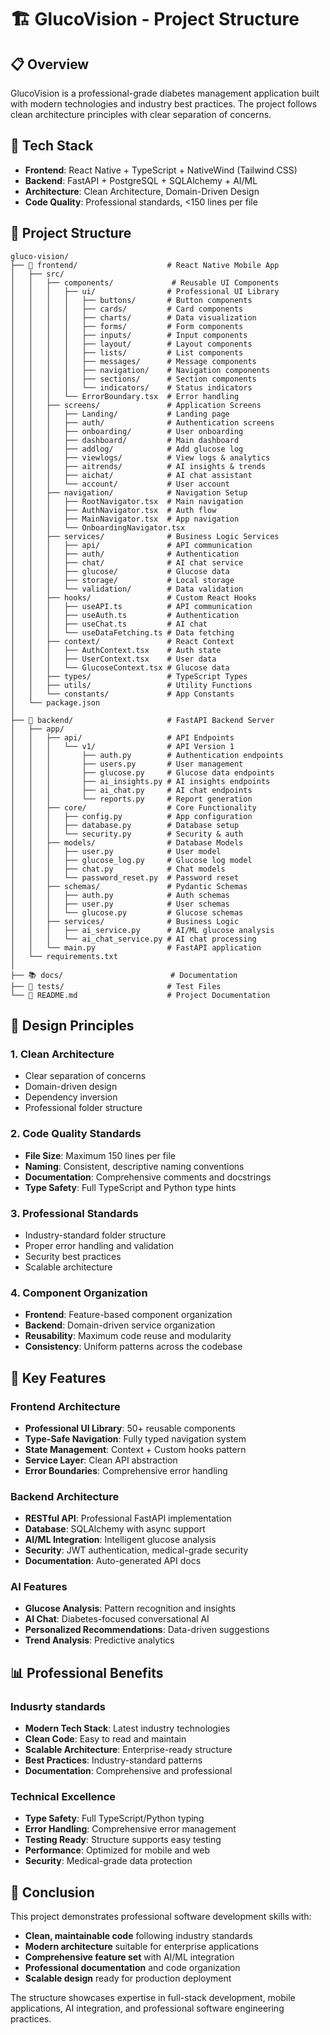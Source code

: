 # 🏗️ GlucoVision - Project Structure

## 📋 Overview

GlucoVision is a professional-grade diabetes management application built with modern technologies and industry best practices. The project follows clean architecture principles with clear separation of concerns.

## 🎯 Tech Stack

- **Frontend**: React Native + TypeScript + NativeWind (Tailwind CSS)
- **Backend**: FastAPI + PostgreSQL + SQLAlchemy + AI/ML
- **Architecture**: Clean Architecture, Domain-Driven Design
- **Code Quality**: Professional standards, <150 lines per file

## 📁 Project Structure

```
gluco-vision/
├── 📱 frontend/                    # React Native Mobile App
│   ├── src/
│   │   ├── components/             # Reusable UI Components
│   │   │   ├── ui/                # Professional UI Library
│   │   │   │   ├── buttons/       # Button components
│   │   │   │   ├── cards/         # Card components
│   │   │   │   ├── charts/        # Data visualization
│   │   │   │   ├── forms/         # Form components
│   │   │   │   ├── inputs/        # Input components
│   │   │   │   ├── layout/        # Layout components
│   │   │   │   ├── lists/         # List components
│   │   │   │   ├── messages/      # Message components
│   │   │   │   ├── navigation/    # Navigation components
│   │   │   │   ├── sections/      # Section components
│   │   │   │   └── indicators/    # Status indicators
│   │   │   └── ErrorBoundary.tsx  # Error handling
│   │   ├── screens/               # Application Screens
│   │   │   ├── Landing/           # Landing page
│   │   │   ├── auth/              # Authentication screens
│   │   │   ├── onboarding/        # User onboarding
│   │   │   ├── dashboard/         # Main dashboard
│   │   │   ├── addlog/            # Add glucose log
│   │   │   ├── viewlogs/          # View logs & analytics
│   │   │   ├── aitrends/          # AI insights & trends
│   │   │   ├── aichat/            # AI chat assistant
│   │   │   └── account/           # User account
│   │   ├── navigation/            # Navigation Setup
│   │   │   ├── RootNavigator.tsx  # Main navigation
│   │   │   ├── AuthNavigator.tsx  # Auth flow
│   │   │   ├── MainNavigator.tsx  # App navigation
│   │   │   └── OnboardingNavigator.tsx
│   │   ├── services/              # Business Logic Services
│   │   │   ├── api/               # API communication
│   │   │   ├── auth/              # Authentication
│   │   │   ├── chat/              # AI chat service
│   │   │   ├── glucose/           # Glucose data
│   │   │   ├── storage/           # Local storage
│   │   │   └── validation/        # Data validation
│   │   ├── hooks/                 # Custom React Hooks
│   │   │   ├── useAPI.ts          # API communication
│   │   │   ├── useAuth.ts         # Authentication
│   │   │   ├── useChat.ts         # AI chat
│   │   │   └── useDataFetching.ts # Data fetching
│   │   ├── context/               # React Context
│   │   │   ├── AuthContext.tsx    # Auth state
│   │   │   ├── UserContext.tsx    # User data
│   │   │   └── GlucoseContext.tsx # Glucose data
│   │   ├── types/                 # TypeScript Types
│   │   ├── utils/                 # Utility Functions
│   │   └── constants/             # App Constants
│   └── package.json
│
├── 🔧 backend/                     # FastAPI Backend Server
│   ├── app/
│   │   ├── api/                   # API Endpoints
│   │   │   └── v1/                # API Version 1
│   │   │       ├── auth.py        # Authentication endpoints
│   │   │       ├── users.py       # User management
│   │   │       ├── glucose.py     # Glucose data endpoints
│   │   │       ├── ai_insights.py # AI insights endpoints
│   │   │       ├── ai_chat.py     # AI chat endpoints
│   │   │       └── reports.py     # Report generation
│   │   ├── core/                  # Core Functionality
│   │   │   ├── config.py          # App configuration
│   │   │   ├── database.py        # Database setup
│   │   │   └── security.py        # Security & auth
│   │   ├── models/                # Database Models
│   │   │   ├── user.py            # User model
│   │   │   ├── glucose_log.py     # Glucose log model
│   │   │   ├── chat.py            # Chat models
│   │   │   └── password_reset.py  # Password reset
│   │   ├── schemas/               # Pydantic Schemas
│   │   │   ├── auth.py            # Auth schemas
│   │   │   ├── user.py            # User schemas
│   │   │   └── glucose.py         # Glucose schemas
│   │   ├── services/              # Business Logic
│   │   │   ├── ai_service.py      # AI/ML glucose analysis
│   │   │   └── ai_chat_service.py # AI chat processing
│   │   └── main.py                # FastAPI application
│   └── requirements.txt
│
├── 📚 docs/                        # Documentation
├── 🧪 tests/                       # Test Files
└── 📄 README.md                    # Project Documentation
```

## 🎨 Design Principles

### 1. **Clean Architecture**

- Clear separation of concerns
- Domain-driven design
- Dependency inversion
- Professional folder structure

### 2. **Code Quality Standards**

- **File Size**: Maximum 150 lines per file
- **Naming**: Consistent, descriptive naming conventions
- **Documentation**: Comprehensive comments and docstrings
- **Type Safety**: Full TypeScript and Python type hints

### 3. **Professional Standards**

- Industry-standard folder structure
- Proper error handling and validation
- Security best practices
- Scalable architecture

### 4. **Component Organization**

- **Frontend**: Feature-based component organization
- **Backend**: Domain-driven service organization
- **Reusability**: Maximum code reuse and modularity
- **Consistency**: Uniform patterns across the codebase

## 🚀 Key Features

### **Frontend Architecture**

- **Professional UI Library**: 50+ reusable components
- **Type-Safe Navigation**: Fully typed navigation system
- **State Management**: Context + Custom hooks pattern
- **Service Layer**: Clean API abstraction
- **Error Boundaries**: Comprehensive error handling

### **Backend Architecture**

- **RESTful API**: Professional FastAPI implementation
- **Database**: SQLAlchemy with async support
- **AI/ML Integration**: Intelligent glucose analysis
- **Security**: JWT authentication, medical-grade security
- **Documentation**: Auto-generated API docs

### **AI Features**

- **Glucose Analysis**: Pattern recognition and insights
- **AI Chat**: Diabetes-focused conversational AI
- **Personalized Recommendations**: Data-driven suggestions
- **Trend Analysis**: Predictive analytics

## 📊 Professional Benefits

### **Indusrty standards**

- **Modern Tech Stack**: Latest industry technologies
- **Clean Code**: Easy to read and maintain
- **Scalable Architecture**: Enterprise-ready structure
- **Best Practices**: Industry-standard patterns
- **Documentation**: Comprehensive and professional

### **Technical Excellence**

- **Type Safety**: Full TypeScript/Python typing
- **Error Handling**: Comprehensive error management
- **Testing Ready**: Structure supports easy testing
- **Performance**: Optimized for mobile and web
- **Security**: Medical-grade data protection

## 🎯 Conclusion

This project demonstrates professional software development skills with:

- **Clean, maintainable code** following industry standards
- **Modern architecture** suitable for enterprise applications
- **Comprehensive feature set** with AI/ML integration
- **Professional documentation** and code organization
- **Scalable design** ready for production deployment

The structure showcases expertise in full-stack development, mobile applications, AI integration, and professional software engineering practices.
